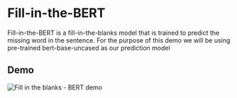 # Fill-in-the-BERT
Fill-in-the-BERT is a fill-in-the-blanks model that is trained to predict the missing word in the sentence. For the purpose of this demo we will be using pre-trained bert-base-uncased as our prediction model

## Demo
![Fill in the blanks - BERT demo](https://github.com/prakhar21/Fill-in-the-BERT/blob/master/demo.gif)
